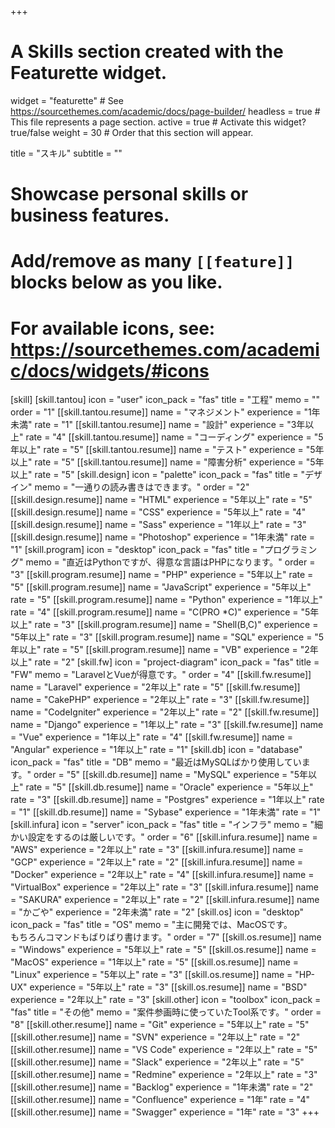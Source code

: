 +++
# A Skills section created with the Featurette widget.
widget = "featurette"  # See https://sourcethemes.com/academic/docs/page-builder/
headless = true  # This file represents a page section.
active = true  # Activate this widget? true/false
weight = 30  # Order that this section will appear.

title = "スキル"
subtitle = ""

# Showcase personal skills or business features.
# 
# Add/remove as many `[[feature]]` blocks below as you like.
# 
# For available icons, see: https://sourcethemes.com/academic/docs/widgets/#icons

[skill]
  [skill.tantou]
    icon = "user"
    icon_pack = "fas"
    title = "工程"
    memo = ""
    order = "1"
    [[skill.tantou.resume]]
      name = "マネジメント"
      experience = "1年未満"
      rate = "1"
    [[skill.tantou.resume]]
      name = "設計"
      experience = "3年以上"
      rate = "4"
    [[skill.tantou.resume]]
      name = "コーディング"
      experience = "5年以上"
      rate = "5"
    [[skill.tantou.resume]]
      name = "テスト"
      experience = "5年以上"
      rate = "5"
    [[skill.tantou.resume]]
      name = "障害分析"
      experience = "5年以上"
      rate = "5"
  [skill.design]
    icon = "palette"
    icon_pack = "fas"
    title = "デザイン"
    memo = "一通りの読み書きはできます。"
    order = "2"
    [[skill.design.resume]]
      name = "HTML"
      experience = "5年以上"
      rate = "5"
    [[skill.design.resume]]
      name = "CSS"
      experience = "5年以上"
      rate = "4"
    [[skill.design.resume]]
      name = "Sass"
      experience = "1年以上"
      rate = "3"
    [[skill.design.resume]]
      name = "Photoshop"
      experience = "1年未満"
      rate = "1"
  [skill.program]
    icon = "desktop"
    icon_pack = "fas"
    title = "プログラミング"
    memo = "直近はPythonですが、得意な言語はPHPになります。"
    order = "3"
    [[skill.program.resume]]
      name = "PHP"
      experience = "5年以上"
      rate = "5"
    [[skill.program.resume]]
      name = "JavaScript"
      experience = "5年以上"
      rate = "5"
    [[skill.program.resume]]
      name = "Python"
      experience = "1年以上"
      rate = "4"
    [[skill.program.resume]]
      name = "C(PRO *C)"
      experience = "5年以上"
      rate = "3"
    [[skill.program.resume]]
      name = "Shell(B,C)"
      experience = "5年以上"
      rate = "3"
    [[skill.program.resume]]
      name = "SQL"
      experience = "5年以上"
      rate = "5"
    [[skill.program.resume]]
      name = "VB"
      experience = "2年以上"
      rate = "2"
  [skill.fw]
    icon = "project-diagram"
    icon_pack = "fas"
    title = "FW"
    memo = "LaravelとVueが得意です。"
    order = "4"
    [[skill.fw.resume]]
      name = "Laravel"
      experience = "2年以上"
      rate = "5"
    [[skill.fw.resume]]
      name = "CakePHP"
      experience = "2年以上"
      rate = "3"
    [[skill.fw.resume]]
      name = "CodeIgniter"
      experience = "2年以上"
      rate = "2"
    [[skill.fw.resume]]
      name = "Django"
      experience = "1年以上"
      rate = "3"
    [[skill.fw.resume]]
      name = "Vue"
      experience = "1年以上"
      rate = "4"
    [[skill.fw.resume]]
      name = "Angular"
      experience = "1年以上"
      rate = "1"
  [skill.db]
    icon = "database"
    icon_pack = "fas"
    title = "DB"
    memo = "最近はMySQLばかり使用しています。"
    order = "5"
    [[skill.db.resume]]
      name = "MySQL"
      experience = "5年以上"
      rate = "5"
    [[skill.db.resume]]
      name = "Oracle"
      experience = "5年以上"
      rate = "3"
    [[skill.db.resume]]
      name = "Postgres"
      experience = "1年以上"
      rate = "1"
    [[skill.db.resume]]
      name = "Sybase"
      experience = "1年未満"
      rate = "1"
  [skill.infura]
    icon = "server"
    icon_pack = "fas"
    title = "インフラ"
    memo = "細かい設定をするのは厳しいです。"
    order = "6"
    [[skill.infura.resume]]
      name = "AWS"
      experience = "2年以上"
      rate = "3"
    [[skill.infura.resume]]
      name = "GCP"
      experience = "2年以上"
      rate = "2"
    [[skill.infura.resume]]
      name = "Docker"
      experience = "2年以上"
      rate = "4"
    [[skill.infura.resume]]
      name = "VirtualBox"
      experience = "2年以上"
      rate = "3"
    [[skill.infura.resume]]
      name = "SAKURA"
      experience = "2年以上"
      rate = "2"
    [[skill.infura.resume]]
      name = "かごや"
      experience = "2年未満"
      rate = "2"
  [skill.os]
    icon = "desktop"
    icon_pack = "fas"
    title = "OS"
    memo = "主に開発では、MacOSです。<br>もちろんコマンドもばりばり書けます。"
    order = "7"
    [[skill.os.resume]]
      name = "Windows"
      experience = "5年以上"
      rate = "5"
    [[skill.os.resume]]
      name = "MacOS"
      experience = "1年以上"
      rate = "5"
    [[skill.os.resume]]
      name = "Linux"
      experience = "5年以上"
      rate = "3"
    [[skill.os.resume]]
      name = "HP-UX"
      experience = "5年以上"
      rate = "3"
    [[skill.os.resume]]
      name = "BSD"
      experience = "2年以上"
      rate = "3"
  [skill.other]
    icon = "toolbox"
    icon_pack = "fas"
    title = "その他"
    memo = "案件参画時に使っていたTool系です。"
    order = "8"
    [[skill.other.resume]]
      name = "Git"
      experience = "5年以上"
      rate = "5"
    [[skill.other.resume]]
      name = "SVN"
      experience = "2年以上"
      rate = "2"
    [[skill.other.resume]]
      name = "VS Code"
      experience = "2年以上"
      rate = "5"
    [[skill.other.resume]]
      name = "Slack"
      experience = "2年以上"
      rate = "5"
    [[skill.other.resume]]
      name = "Redmine"
      experience = "2年以上"
      rate = "3"
    [[skill.other.resume]]
      name = "Backlog"
      experience = "1年未満"
      rate = "2"
    [[skill.other.resume]]
      name = "Confluence"
      experience = "1年"
      rate = "4"
    [[skill.other.resume]]
      name = "Swagger"
      experience = "1年"
      rate = "3"
+++
